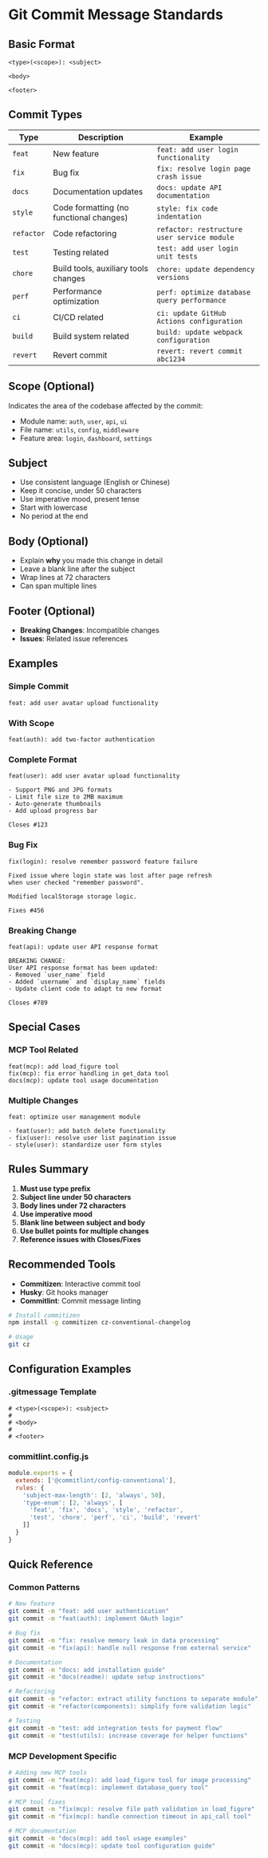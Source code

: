 # Git Commit Message Standards

## Basic Format

```
<type>(<scope>): <subject>

<body>

<footer>
```

## Commit Types

| Type | Description | Example |
|------|-------------|---------|
| `feat` | New feature | `feat: add user login functionality` |
| `fix` | Bug fix | `fix: resolve login page crash issue` |
| `docs` | Documentation updates | `docs: update API documentation` |
| `style` | Code formatting (no functional changes) | `style: fix code indentation` |
| `refactor` | Code refactoring | `refactor: restructure user service module` |
| `test` | Testing related | `test: add user login unit tests` |
| `chore` | Build tools, auxiliary tools changes | `chore: update dependency versions` |
| `perf` | Performance optimization | `perf: optimize database query performance` |
| `ci` | CI/CD related | `ci: update GitHub Actions configuration` |
| `build` | Build system related | `build: update webpack configuration` |
| `revert` | Revert commit | `revert: revert commit abc1234` |

## Scope (Optional)

Indicates the area of the codebase affected by the commit:
- Module name: `auth`, `user`, `api`, `ui`
- File name: `utils`, `config`, `middleware`
- Feature area: `login`, `dashboard`, `settings`

## Subject

- Use consistent language (English or Chinese)
- Keep it concise, under 50 characters
- Use imperative mood, present tense
- Start with lowercase
- No period at the end

## Body (Optional)

- Explain **why** you made this change in detail
- Leave a blank line after the subject
- Wrap lines at 72 characters
- Can span multiple lines

## Footer (Optional)

- **Breaking Changes**: Incompatible changes
- **Issues**: Related issue references

## Examples

### Simple Commit
```
feat: add user avatar upload functionality
```

### With Scope
```
feat(auth): add two-factor authentication
```

### Complete Format
```
feat(user): add user avatar upload functionality

- Support PNG and JPG formats
- Limit file size to 2MB maximum
- Auto-generate thumbnails
- Add upload progress bar

Closes #123
```

### Bug Fix
```
fix(login): resolve remember password feature failure

Fixed issue where login state was lost after page refresh
when user checked "remember password".

Modified localStorage storage logic.

Fixes #456
```

### Breaking Change
```
feat(api): update user API response format

BREAKING CHANGE: 
User API response format has been updated:
- Removed `user_name` field
- Added `username` and `display_name` fields
- Update client code to adapt to new format

Closes #789
```

## Special Cases

### MCP Tool Related
```
feat(mcp): add load_figure tool
fix(mcp): fix error handling in get_data tool
docs(mcp): update tool usage documentation
```

### Multiple Changes
```
feat: optimize user management module

- feat(user): add batch delete functionality
- fix(user): resolve user list pagination issue
- style(user): standardize user form styles
```

## Rules Summary

1. **Must use type prefix**
2. **Subject line under 50 characters**
3. **Body lines under 72 characters**
4. **Use imperative mood**
5. **Blank line between subject and body**
6. **Use bullet points for multiple changes**
7. **Reference issues with Closes/Fixes**

## Recommended Tools

- **Commitizen**: Interactive commit tool
- **Husky**: Git hooks manager
- **Commitlint**: Commit message linting

```bash
# Install commitizen
npm install -g commitizen cz-conventional-changelog

# Usage
git cz
```

## Configuration Examples

### .gitmessage Template
```
# <type>(<scope>): <subject>
# 
# <body>
# 
# <footer>
```

### commitlint.config.js
```javascript
module.exports = {
  extends: ['@commitlint/config-conventional'],
  rules: {
    'subject-max-length': [2, 'always', 50],
    'type-enum': [2, 'always', [
      'feat', 'fix', 'docs', 'style', 'refactor',
      'test', 'chore', 'perf', 'ci', 'build', 'revert'
    ]]
  }
}
```

## Quick Reference

### Common Patterns
```bash
# New feature
git commit -m "feat: add user authentication"
git commit -m "feat(auth): implement OAuth login"

# Bug fix
git commit -m "fix: resolve memory leak in data processing"
git commit -m "fix(api): handle null response from external service"

# Documentation
git commit -m "docs: add installation guide"
git commit -m "docs(readme): update setup instructions"

# Refactoring
git commit -m "refactor: extract utility functions to separate module"
git commit -m "refactor(components): simplify form validation logic"

# Testing
git commit -m "test: add integration tests for payment flow"
git commit -m "test(utils): increase coverage for helper functions"
```

### MCP Development Specific
```bash
# Adding new MCP tools
git commit -m "feat(mcp): add load_figure tool for image processing"
git commit -m "feat(mcp): implement database_query tool"

# MCP tool fixes
git commit -m "fix(mcp): resolve file path validation in load_figure"
git commit -m "fix(mcp): handle connection timeout in api_call tool"

# MCP documentation
git commit -m "docs(mcp): add tool usage examples"
git commit -m "docs(mcp): update tool configuration guide"
```